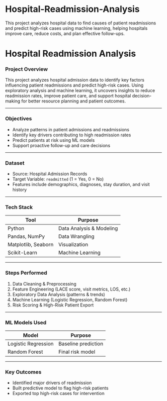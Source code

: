 # Hospital-Readmission-Analysis
This project analyzes hospital data to find causes of patient readmissions and predict high-risk cases using machine learning, helping hospitals improve care, reduce costs, and plan effective follow-ups.

# Hospital Readmission Analysis

###  Project Overview
This project analyzes hospital admission data to identify key factors influencing patient readmissions and predict high-risk cases. Using exploratory analysis and machine learning, it uncovers insights to reduce readmission rates, improve patient care, and support hospital decision-making for better resource planning and patient outcomes.

---

###  Objectives
- Analyze patterns in patient admissions and readmissions  
- Identify key drivers contributing to high readmission rates  
- Predict patients at risk using ML models  
- Support proactive follow-up and care decisions  

---

###  Dataset
- Source: Hospital Admission Records  
- Target Variable: `readmitted` (1 = Yes, 0 = No)  
- Features include demographics, diagnoses, stay duration, and visit history

---

###  Tech Stack
| Tool | Purpose |
|--------|---------|
| Python | Data Analysis & Modeling |
| Pandas, NumPy | Data Wrangling |
| Matplotlib, Seaborn | Visualization |
| Scikit-Learn | Machine Learning |

---

###  Steps Performed
1. Data Cleaning & Preprocessing  
2. Feature Engineering (LACE score, visit metrics, LOS, etc.)  
3. Exploratory Data Analysis (patterns & trends)  
4. Machine Learning (Logistic Regression, Random Forest)  
5. Risk Scoring & High-Risk Patient Export  

---

###  ML Models Used
| Model | Purpose |
|---------|---------|
| Logistic Regression | Baseline prediction |
| Random Forest | Final risk model |

---

###  Key Outcomes
- Identified major drivers of readmission  
- Built predictive model to flag high-risk patients  
- Exported top high-risk cases for intervention  

